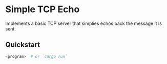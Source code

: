 # Simple TCP Echo

Implements a basic TCP server that simplies echos back the message it is sent.

## Quickstart

```bash
<program>  # or `cargo run`
```